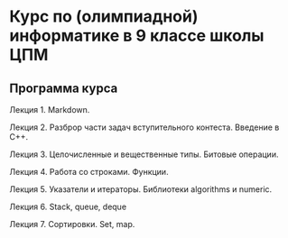 # Курс по (олимпиадной) информатике в 9 классе школы ЦПМ

<!-- ## Правила игры

1. Каждую неделю будет даваться контест на пройденные темы. -->

## Программа курса

Лекция 1. Markdown.

Лекция 2. Разброр части задач вступительного контеста. Введение в C++.

Лекция 3. Целочисленные и вещественные типы. Битовые операции.

Лекция 4. Работа со строками. Функции.

Лекция 5. Указатели и итераторы. Библиотеки algorithms и numeric.

Лекция 6. Stack, queue, deque

Лекция 7. Сортировки. Set, map.
